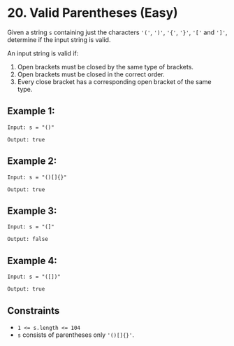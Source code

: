 # 20. Valid Parentheses (Easy)

Given a string `s` containing just the characters `'('`, `')'`, `'{'`, `'}'`,
`'['` and `']'`, determine if the input string is valid.

An input string is valid if:

1. Open brackets must be closed by the same type of brackets.
2. Open brackets must be closed in the correct order.
3. Every close bracket has a corresponding open bracket of the same type.

## Example 1:

    Input: s = "()"

    Output: true

## Example 2:

    Input: s = "()[]{}"

    Output: true

## Example 3:

    Input: s = "(]"

    Output: false

## Example 4:

    Input: s = "([])"

    Output: true

## Constraints

- `1 <= s.length <= 104`
- `s` consists of parentheses only `'()[]{}'`.
